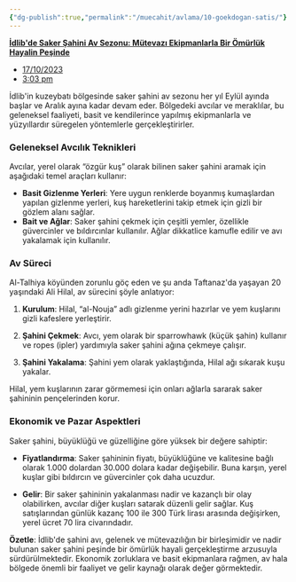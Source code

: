 ```yaml
---
{"dg-publish":true,"permalink":"/muecahit/avlama/10-goekdogan-satis/"}
---
```


[**İdlib'de Saker Şahini Av Sezonu: Mütevazı Ekipmanlarla Bir Ömürlük Hayalin Peşinde**](https://english.enabbaladi.net/archives/2023/10/saker-falcon-hunting-season-begins-in-idlib-modest-equipment-to-get-lifetime-dream/)

- [17/10/2023](https://english.enabbaladi.net/archives/2023/10/saker-falcon-hunting-season-begins-in-idlib-modest-equipment-to-get-lifetime-dream/#)
- [3:03 pm](https://english.enabbaladi.net/archives/2023/10/saker-falcon-hunting-season-begins-in-idlib-modest-equipment-to-get-lifetime-dream/#)

İdlib'in kuzeybatı bölgesinde saker şahini av sezonu her yıl Eylül ayında başlar ve Aralık ayına kadar devam eder. Bölgedeki avcılar ve meraklılar, bu geleneksel faaliyeti, basit ve kendilerince yapılmış ekipmanlarla ve yüzyıllardır süregelen yöntemlerle gerçekleştirirler.

### **Geleneksel Avcılık Teknikleri**

Avcılar, yerel olarak “özgür kuş” olarak bilinen saker şahini aramak için aşağıdaki temel araçları kullanır:
- **Basit Gizlenme Yerleri**: Yere uygun renklerde boyanmış kumaşlardan yapılan gizlenme yerleri, kuş hareketlerini takip etmek için gizli bir gözlem alanı sağlar.
- **Bait ve Ağlar**: Saker şahini çekmek için çeşitli yemler, özellikle güvercinler ve bıldırcınlar kullanılır. Ağlar dikkatlice kamufle edilir ve avı yakalamak için kullanılır.

### **Av Süreci**

Al-Talhiya köyünden zorunlu göç eden ve şu anda Taftanaz'da yaşayan 20 yaşındaki Ali Hilal, av sürecini şöyle anlatıyor:

1. **Kurulum**: Hilal, “al-Nouja” adlı gizlenme yerini hazırlar ve yem kuşlarını gizli kafeslere yerleştirir.
2. **Şahini Çekmek**: Avcı, yem olarak bir sparrowhawk (küçük şahin) kullanır ve ropes (ipler) yardımıyla saker şahini ağına çekmeye çalışır.

3. **Şahini Yakalama**: Şahini yem olarak yaklaştığında, Hilal ağı sıkarak kuşu yakalar.

Hilal, yem kuşlarının zarar görmemesi için onları ağlarla sararak saker şahininin pençelerinden korur.

### **Ekonomik ve Pazar Aspektleri**

Saker şahini, büyüklüğü ve güzelliğine göre yüksek bir değere sahiptir:

- **Fiyatlandırma**: Saker şahininin fiyatı, büyüklüğüne ve kalitesine bağlı olarak 1.000 dolardan 30.000 dolara kadar değişebilir. Buna karşın, yerel kuşlar gibi bıldırcın ve güvercinler çok daha ucuzdur.

- **Gelir**: Bir saker şahininin yakalanması nadir ve kazançlı bir olay olabilirken, avcılar diğer kuşları satarak düzenli gelir sağlar. Kuş satışlarından günlük kazanç 100 ile 300 Türk lirası arasında değişirken, yerel ücret 70 lira civarındadır.

**Özetle**: İdlib'de şahini avı, gelenek ve mütevazılığın bir birleşimidir ve nadir bulunan saker şahini peşinde bir ömürlük hayali gerçekleştirme arzusuyla sürdürülmektedir. Ekonomik zorluklara ve basit ekipmanlara rağmen, av hala bölgede önemli bir faaliyet ve gelir kaynağı olarak değer görmektedir.